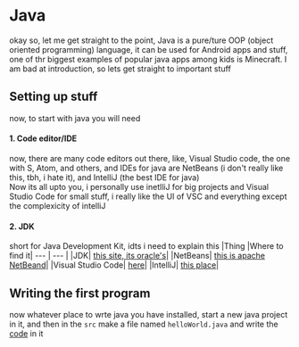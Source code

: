 # Java
okay so, let me get straight to the point, Java is a pure/ture OOP (object oriented programming) language, it can be used for Android apps and stuff, one of thr biggest examples of popular java apps among kids is Minecraft. I am bad at introduction, so lets get straight to important stuff
## Setting up stuff
now, to start with java you will need
#### 1. Code editor/IDE
now, there are many code editors out there, like, Visual Studio code, the one with S, Atom, and others, and IDEs for java are NetBeans (i don't really like this, tbh, i hate it), and IntelliJ (the best IDE for java)  
Now its all upto you, i personally use inetlliJ for big projects and Visual Studio Code for small stuff, i really like the UI of VSC and everything except the complexicity of intelliJ
#### 2. JDK
short for Java Development Kit, idts i need to explain this
|Thing |Where to find it|
--- | --- |
|JDK| [this site, its oracle's](https://www.oracle.com/java/technologies/javase/javase-jdk8-downloads.html)|
|NetBeans| [this is apache NetBeand](https://netbeans.apache.org/download/index.html)|
|Visual Studio Code| [here](https://code.visualstudio.com/Download)|
|IntelliJ| [this place](https://www.jetbrains.com/idea/download/?fromIDE=)|
## Writing the first program
now whatever place to wrte java you have installed, start a new java project in it, and then in the `src` make a file named `helloWorld.java` and write the [code](https://github.com/sm0lvoicc/java-c-1/blob/main/helloWorld.java) in it
